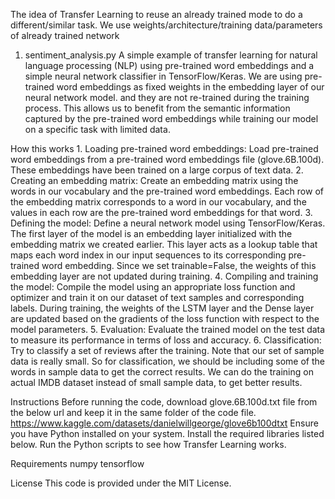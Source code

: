 The idea of Transfer Learning to reuse an already trained mode to do a different/similar task.
We use weights/architecture/training data/parameters of already trained network

1. sentiment_analysis.py
A simple example of transfer learning for natural language processing (NLP) using pre-trained word embeddings and a simple neural network classifier in TensorFlow/Keras. We are using pre-trained word embeddings as fixed weights in the embedding layer of our neural network model. and they are not re-trained during the training process. This allows us to benefit from the semantic information captured by the pre-trained word embeddings while training our model on a specific task with limited data.

How this works
    1. Loading pre-trained word embeddings:
    Load pre-trained word embeddings from a pre-trained word embeddings file (glove.6B.100d). These embeddings have been trained on a large corpus of text data.
    2. Creating an embedding matrix:
    Create an embedding matrix using the words in our vocabulary and the pre-trained word embeddings. Each row of the embedding matrix corresponds to a word in our vocabulary, and the values in each row are the pre-trained word embeddings for that word.
    3. Defining the model:
    Define a neural network model using TensorFlow/Keras. The first layer of the model is an embedding layer initialized with the embedding matrix we created earlier. This layer acts as a lookup table that maps each word index in our input sequences to its corresponding pre-trained word embedding. Since we set trainable=False, the weights of this embedding layer are not updated during training.
    4. Compiling and training the model:
    Compile the model using an appropriate loss function and optimizer and train it on our dataset of text samples and corresponding labels. During training, the weights of the LSTM layer and the Dense layer are updated based on the gradients of the loss function with respect to the model parameters.
    5. Evaluation:
    Evaluate the trained model on the test data to measure its performance in terms of loss and accuracy.
    6. Classification:
    Try to classify a set of reviews after the training. Note that our set of sample data is really small. So for classification, we should be including some of the words in sample data to get the correct results. We can do the training on actual IMDB dataset instead of small sample data, to get better results.


Instructions
Before running the code, download glove.6B.100d.txt file from the below url and keep it in the same folder of the code file.
    https://www.kaggle.com/datasets/danielwillgeorge/glove6b100dtxt
Ensure you have Python installed on your system.
Install the required libraries listed below.
Run the Python scripts to see how Transfer Learning works.

Requirements
numpy
tensorflow

License
This code is provided under the MIT License.